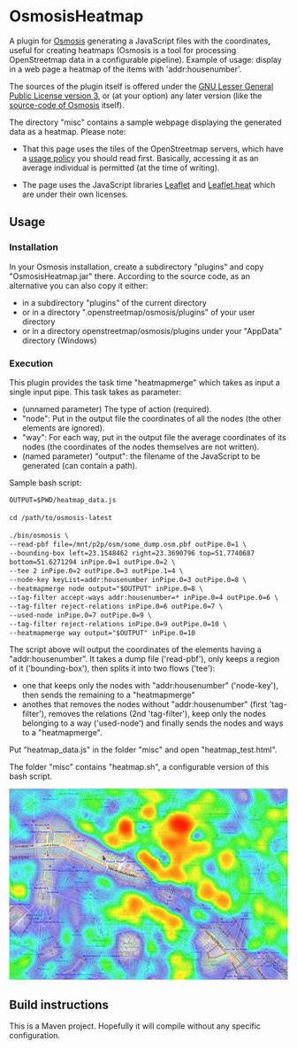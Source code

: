 # OsmosisHeatmap
A plugin for [Osmosis](http://wiki.openstreetmap.org/wiki/Osmosis) generating a JavaScript files with the coordinates, useful for creating heatmaps (Osmosis is a tool for processing OpenStreetmap data in a configurable pipeline). Example of usage: display in a web page a heatmap of the items with 'addr:housenumber'.

The sources of the plugin itself is offered under the [GNU Lesser General Public License version 3](https://www.gnu.org/licenses/lgpl.html), or (at your option) any later version (like the [source-code of Osmosis](https://github.com/openstreetmap/osmosis) itself).

The directory "misc" contains a sample webpage displaying the generated data as a heatmap. Please note:

* That this page uses the tiles of the OpenStreetmap servers, which have a [usage policy](http://wiki.openstreetmap.org/wiki/Tile_usage_policy) you should read first. Basically, accessing it as an average individual is permitted (at the time of writing).

* The page uses the JavaScript libraries [Leaflet](http://leafletjs.com/) and [Leaflet.heat](https://github.com/Leaflet/Leaflet.heat) which are under their own licenses.

## Usage

### Installation

In your Osmosis installation, create a subdirectory "plugins" and copy "OsmosisHeatmap.jar" there. According to the source code, as an alternative you can also copy it either:

* in a subdirectory "plugins" of the current directory
* or in a directory ".openstreetmap/osmosis/plugins" of your user directory
* or in a directory openstreetmap/osmosis/plugins under your "AppData" directory (Windows)

### Execution

This plugin provides the task time "heatmapmerge" which takes as input a single input pipe. This task takes as parameter:

* (unnamed parameter) The type of action (required).
 * "node": Put in the output file the coordinates of all the nodes (the other elements are ignored).
 * "way": For each way, put in the output file the average coordinates of its nodes (the coordinates of the nodes themselves are not written).
* (named parameter) "output": the filename of the JavaScript to be generated (can contain a path).  

Sample bash script:

    OUTPUT=$PWD/heatmap_data.js
    
    cd /path/to/osmosis-latest
    
    ./bin/osmosis \
    --read-pbf file=/mnt/p2p/osm/some_dump.osm.pbf outPipe.0=1 \
    --bounding-box left=23.1548462 right=23.3690796 top=51.7740687 bottom=51.6271294 inPipe.0=1 outPipe.0=2 \
    --tee 2 inPipe.0=2 outPipe.0=3 outPipe.1=4 \
    --node-key keyList=addr:housenumber inPipe.0=3 outPipe.0=8 \
    --heatmapmerge node output="$OUTPUT" inPipe.0=8 \
    --tag-filter accept-ways addr:housenumber=* inPipe.0=4 outPipe.0=6 \
    --tag-filter reject-relations inPipe.0=6 outPipe.0=7 \
    --used-node inPipe.0=7 outPipe.0=9 \
    --tag-filter reject-relations inPipe.0=9 outPipe.0=10 \
    --heatmapmerge way output="$OUTPUT" inPipe.0=10

The script above will output the coordinates of the elements having a "addr:housenumber". It takes a dump file ('read-pbf'), only keeps a region of it ('bounding-box'), then splits it into two flows ('tee'):

* one that keeps only the nodes with "addr:housenumber" ('node-key'), then sends the remaining to a "heatmapmerge"
* anothes that removes the nodes without "addr:housenumber" (first 'tag-filter'), removes the relations (2nd 'tag-filter'), keep only the nodes belonging to a way ('used-node') and finally sends the nodes and ways to a "heatmapmerge".

Put "heatmap_data.js" in the folder "misc" and open "heatmap_test.html".

The folder "misc" contains "heatmap.sh", a configurable version of this bash script.

![Example in Paris](sample.jpg)

## Build instructions

This is a Maven project. Hopefully it will compile without any specific configuration.